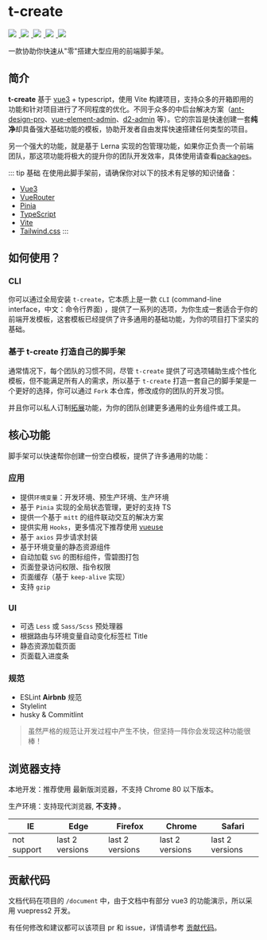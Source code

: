 # t-create

<a href="https://v3.cn.vuejs.org/" target="blank">
  <img src="https://img.shields.io/badge/vue-3.2.6-brightgreen.svg" />
</a>
<a href="https://www.npmjs.com/package/t-create" target="blank">
  <img src="https://img.shields.io/npm/v/t-create/next" />
</a>
<a href="https://github.com/code-device/t-create/actions" target="blank">
  <img src="https://github.com/code-device/t-create/workflows/GitHub%20Actions/badge.svg" />
</a>
<a href="https://github.com/code-device/t-create/blob/next/LICENSE" target="blank">
  <img src="https://img.shields.io/github/license/mashape/apistatus.svg" />
</a>
<a href="https://github.com/code-device/t-create" target="blank">
  <img src="https://img.shields.io/github/stars/code-device/t-create.svg?style=social&label=Stars" />
</a>

<style>
a img{ padding-right: 5px; }
</style>

一款协助你快速从"零"搭建大型应用的前端脚手架。

## 简介

**t-create** 基于 [vue3](https://v3.cn.vuejs.org/) + typescript，使用 Vite 构建项目，支持众多的开箱即用的功能和针对项目进行了不同程度的优化。不同于众多的中后台解决方案（[ant-design-pro](https://pro.ant.design/docs/getting-started-cn)、[vue-element-admin](https://panjiachen.github.io/vue-element-admin-site/zh/)、[d2-admin](https://d2.pub/zh/doc/d2-admin/) 等）。它的宗旨是快速创建一套**纯净**却具备强大基础功能的模板，协助开发者自由发挥快速搭建任何类型的项目。

另一个强大的功能，就是基于 Lerna 实现的包管理功能，如果你正负责一个前端团队，那这项功能将极大的提升你的团队开发效率，具体使用请查看[packages](/packages)。

::: tip 基础
在使用此脚手架前，请确保你对以下的技术有足够的知识储备：

- [Vue3](https://v3.cn.vuejs.org/)
- [VueRouter](https://next.router.vuejs.org/)
- [Pinia](https://pinia.esm.dev/)
- [TypeScript](https://www.typescriptlang.org/)
- [Vite](https://cn.vitejs.dev/)
- [Tailwind.css](https://tailwindcss.com/)
:::

## 如何使用？

### CLI

你可以通过全局安装 `t-create`，它本质上是一款 `CLI` (command-line interface，中文：命令行界面) ，提供了一系列的选项，为你生成一套适合于你的前端开发模板，这套模板已经提供了许多通用的基础功能，为你的项目打下坚实的基础。

### 基于 t-create 打造自己的脚手架

通常情况下，每个团队的习惯不同，尽管 `t-create` 提供了可选项辅助生成个性化模板，但不能满足所有人的需求，所以基于 `t-create` 打造一套自己的脚手架是一个更好的选择，你可以通过 `Fork` 本仓库，修改成你的团队的开发习惯。

并且你可以私人订制[拓展](/packages)功能，为你的团队创建更多通用的业务组件或工具。

## 核心功能

脚手架可以快速帮你创建一份空白模板，提供了许多通用的功能：

### 应用

- 提供`环境变量`：开发环境、预生产环境、生产环境
- 基于 `Pinia` 实现的全局状态管理，更好的支持 TS
- 提供一个基于 `mitt` 的组件联动交互的解决方案
- 提供实用 `Hooks`，更多情况下推荐使用 [vueuse](https://vueuse.org/guide/)
- 基于 `axios` 异步请求封装
- 基于环境变量的静态资源组件
- 自动加载 `SVG` 的图标组件，雪碧图打包
- 页面登录访问权限、指令权限
- 页面缓存（基于 `keep-alive` 实现）
- 支持 `gzip`

### UI

- 可选 `Less` 或 `Sass/Scss` 预处理器
- 根据路由与环境变量自动变化标签栏 Title
- 静态资源加载页面
- 页面载入进度条

### 规范

- ESLint **Airbnb** 规范
- Stylelint
- husky & Commitlint

> 虽然严格的规范让开发过程中产生不快，但坚持一阵你会发现这种功能很棒！

## 浏览器支持

本地开发：推荐使用 <Badge text="Chrome" vertical="middle" /> 最新版浏览器，不支持 Chrome 80 以下版本。

生产环境：支持现代浏览器, **不支持 <Badge type="danger" text="IE" vertical="middle" />**。

| IE          | Edge            | Firefox         | Chrome          | Safari          |
| ----------- | --------------- | --------------- | --------------- | --------------- |
| not support | last 2 versions | last 2 versions | last 2 versions | last 2 versions |

## 贡献代码

文档代码在项目的 `/document` 中，由于文档中有部分 vue3 的功能演示，所以采用 vuepress2 开发。

有任何修改和建议都可以该项目 pr 和 issue，详情请参考 [贡献代码](/Contribution/README.md)。

